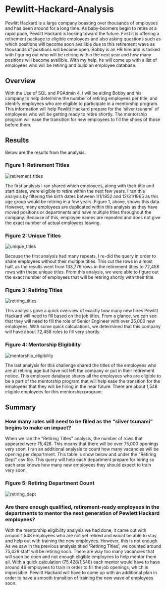 # Pewlitt-Hackard-Analysis
Pewlitt Hackard is a large company boasting over thousands of employees and has been around for a long time. As baby-boomers begin to retire at a rapid pace, Pewlitt Hackard is looking toward the future. First it is offering a retirement package to eligible employees and also asking questions such as which positions will become soon availible due to this retirement wave as thousands of positions will become open. Bobby is an HR hire and is tasked with figuring out who will be retiring within the next year and how many positions will become availible. With my help, he will come up with a list of employees who will be retiring and build an employee database. 

## Overview
With the Use of SQL and PGAdmin 4, I will be aiding Bobby and his company to help determine the number of retiring employees per title, and identify employees who are eligible to participate in a mentorship program. This information will help Pewlitt Hackard prepare for the 'silver tsunami' of employees who will be getting ready to retire shortly. The mentorship program will ease the transition for new employees to fill the shoes of those before them. 

## Results
Below are the results from the analysis. 

### Figure 1: Retirement Titles

![retirement_titles](https://user-images.githubusercontent.com/105755095/180590625-b1b78f1e-5623-4b32-b5df-81b9bd34c0ea.png)

The first analysis I ran shared which employees, along with their title and start dates, were eligible to retire within the next few years. I ran this analysis by filtering the birth dates between 1/1/1952 and 12/31/1965 as this age group would be retiring in a few years. Figure 1, above, shows this data. However, many employees are duplicated within this analysis as they have moved positions or departments and have multiple titles throughout the company. Because of this, employee names are repeated and does not give the exact number of actual employees leaving. 

### Figure 2: Unique Titles

![unique_titles](https://user-images.githubusercontent.com/105755095/180590679-ba5ee54a-8435-45da-8fd9-d43ae7671859.png)

Because the first analysis had many repeats, I re-did the query in order to share employees without their multiple titles. This cut the rows in almost half, as the results went from 133,776 rows in the retirement titles to 72,458 rows with these unique titles. From this analysis, we were able to figure out the exact number of employees that will be retiring shortly with their title. 

### Figure 3: Retiring Titles

![retiring_titles](https://user-images.githubusercontent.com/105755095/180590803-74040ce1-0401-4ab2-ac2e-52f9ebbebd40.png)

This analysis gave a quick overview of exactly how many new hires Pewlitt Hackard will need to fill based on the job titles. From a glance, we can see that they will need to fill the role of Senior Engineer with over 25,000 new employees. With some quick calculations, we determined that this company will have about 72,458 roles to fill very shortly. 

### Figure 4: Mentorship Eligibility

![mentorship_eligibility](https://user-images.githubusercontent.com/105755095/180590904-337f5a80-2372-4a55-ab81-69dd37fa05ff.png)

The last analysis for this challenge shared the titles of the employees who are at retiring age but have not left the company or put in their retirement notice. This employee database shares all the employees who are eligible to be a part of the mentorship program that will help ease the transition for the employees that they will be hiring in the near future. There are about 1,548 eligible employees for this mentorship program. 


## Summary

### How many roles will need to be filled as the "silver tsunami" begins to make an impact?
When we ran the "Retiring Titles" analysis, the number of rows that appeared were 75,428. This means that there will be over 75,000 openings very soon. I ran an additional analysis to count how many vacancies will be opening per department. This table is show below and under the "Retiring Dept" csv file. This query will help each department prepare for hiring so each area knows how many new employees they should expect to train very soon.  

### Figure 5: Retiring Department Count
![retiring_dept](https://user-images.githubusercontent.com/105755095/180626073-a0de3edf-2f1d-4173-b1b5-f339db74fdd7.png)

### Are there enough qualified, retirement-ready employees in the departments to mentor the next generation of Pewlett Hackard employees?
With the mentorship eligibility analysis we had done, it came out with around 1,548 employees who are not yet retired and would be able to stay and help out with training the new employees. However, this is not enough. As we saw in the previous analysis titled 'Retiring Titles', we counted around 75,428 staff will be retiring soon. There are way too many vacancies that will soon be open and not enough eligible employees to help mentor them all. With a quick calculation (75,428/1,548) each mentor would have to have around 46 employees to train in order to fill the job openings, which is impossible. Pewlitt Hackard will have to come up with an additional plan in order to have a smooth transition of training the new wave of employees soon. 
